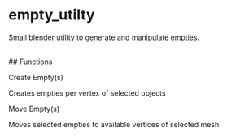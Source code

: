 # empty_utilty
Small blender utility to generate and manipulate empties.

<br />
## Functions

Create Empty(s)
  
  Creates empties per vertex of selected objects
  
Move Empty(s)

  Moves selected empties to available vertices of selected mesh

